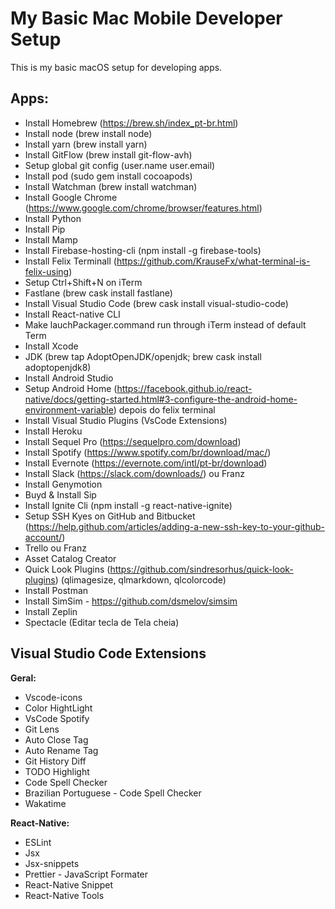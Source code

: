 # My Basic Mac Mobile Developer Setup

This is my basic macOS setup for developing apps.

## Apps:
- Install Homebrew (https://brew.sh/index_pt-br.html)
- Install node (brew install node)
- Install yarn (brew install yarn)
- Install GitFlow (brew install git-flow-avh)
- Setup global git config (user.name user.email)
- Install pod (sudo gem install cocoapods)
- Install Watchman (brew install watchman)
- Install Google Chrome (https://www.google.com/chrome/browser/features.html)
- Install Python
- Install Pip
- Install Mamp
- Install Firebase-hosting-cli (npm install -g firebase-tools)
- Install Felix Terminall (https://github.com/KrauseFx/what-terminal-is-felix-using)
- Setup Ctrl+Shift+N on iTerm
- Fastlane (brew cask install fastlane)
- Install Visual Studio Code (brew cask install visual-studio-code)
- Install React-native CLI
- Make lauchPackager.command run through iTerm instead of default Term
- Install Xcode
- JDK (brew tap AdoptOpenJDK/openjdk; brew cask install adoptopenjdk8)
- Install Android Studio
- Setup Android Home (https://facebook.github.io/react-native/docs/getting-started.html#3-configure-the-android-home-environment-variable) depois do felix terminal
- Install Visual Studio Plugins (VsCode Extensions)
- Install Heroku
- Install Sequel Pro (https://sequelpro.com/download)
- Install Spotify (https://www.spotify.com/br/download/mac/)
- Install Evernote (https://evernote.com/intl/pt-br/download)
- Install Slack (https://slack.com/downloads/) ou Franz
- Install Genymotion
- Buyd & Install Sip
- Install Ignite Cli (npm install -g react-native-ignite)
- Setup SSH Kyes on GitHub and Bitbucket (https://help.github.com/articles/adding-a-new-ssh-key-to-your-github-account/)
- Trello ou Franz
- Asset Catalog Creator
- Quick Look Plugins (https://github.com/sindresorhus/quick-look-plugins) (qlimagesize, qlmarkdown, qlcolorcode)
- Install Postman
- Install SimSim - https://github.com/dsmelov/simsim
- Install Zeplin
- Spectacle (Editar tecla de Tela cheia)

## Visual Studio Code Extensions

**Geral:**
- Vscode-icons
- Color HightLight
- VsCode Spotify
- Git Lens
- Auto Close Tag
- Auto Rename Tag
- Git History Diff
- TODO Highlight
- Code Spell Checker
- Brazilian Portuguese - Code Spell Checker
- Wakatime

**React-Native:**
- ESLint
- Jsx
- Jsx-snippets
- Prettier - JavaScript Formater
- React-Native Snippet
- React-Native Tools

